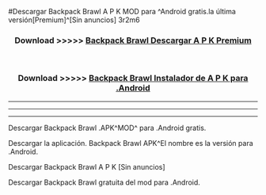 #Descargar Backpack Brawl  A P K MOD para ^Android gratis.la última versión[Premium]^[Sin anuncios] 3r2m6



<div align="center">
<h3>Download >>>>> <a href="https://es-web.web.app/?es= ${title}">Backpack Brawl  Descargar A P K Premium</a></h3><br>

<h3>Download >>>>> <a href="https://es-web.web.app/?es= ${title}">Backpack Brawl  Instalador de A P K para .Android</a></h3>
</div>


----------------------------------------------------------

----------------------------------------------------------

----------------------------------------------------------

Descargar Backpack Brawl  .APK^MOD^ para .Android gratis.

Descargar la aplicación. Backpack Brawl  APK^El nombre es la versión para .Android.

Descargar Backpack Brawl  A P K [Sin anuncios]

Descargar Backpack Brawl  gratuita del mod para .Android.